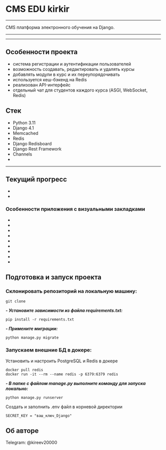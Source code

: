# CMS EDU kirkir
 
---
CMS платформа электронного обучения на Django.

---
 
***
## Особенности проекта
- система регистрации и аутентификации пользователей
- возможность создавать, редактировать и удалять курсы
- добавлять модули в курс и их переупорядочивать
- используется кеш-бэкенд на Redis
- реализован API-интерфейс
- отдельный чат для студентов каждого курса (ASGI, WebSocket, Redis)

## Стек
- Python 3.11
- Django 4.1
- Memcached
- Redis
- Django Redisboard
- Django Rest Framework
- Channels
- 
___


## Текущий прогресс
- 
- 

### Особенности приложения с визуальными закладками
- 
- 
- 
- 
- 
- 
- 
- 
- 

## Подготовка и запуск проекта
### Склонировать репозиторий на локальную машину:
```
git clone 
```
***- Установите зависимости из файла requirements.txt:***
```
pip install -r requirements.txt
```

***- Примените миграции:***
```
python manage.py migrate
```

### Запускаем внешние БД в докере:
Установить и настроить PostgreSQL и Redis в докере

```
docker pull redis
docker run -it --rm --name redis -p 6379:6379 redis
```
***- В папке с файлом manage.py выполните команду для запуска локально:***
```
python manage.py runserver
```
Cоздать и заполнить .env файл в корневой директории
```
SECRET_KEY = "ваш_ключ_Django"
```


## Об авторе <a id=7></a>

Telegram: @kireev20000

